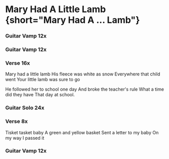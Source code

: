 # Mary Had A Little Lamb {short="Mary Had A ... Lamb"}  

### Guitar Vamp  12x  

### Guitar Vamp  12x  

### Verse  16x  

Mary had a little lamb
His fleece was white as snow
Everywhere that child went
Your little lamb was sure to go

He followed her to school one day
And broke the teacher's rule
What a time did they have
That day at school.

### Guitar Solo  24x  

### Verse  8x  

Tisket tasket baby
A green and yellow basket
Sent a letter to my baby
On my way I passed it

### Guitar Vamp  12x 
